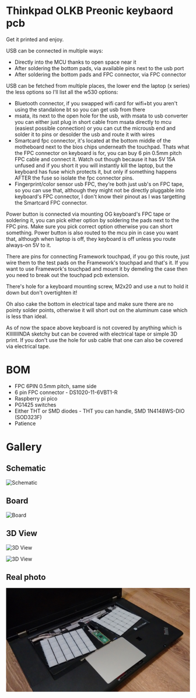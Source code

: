 # Thinkpad OLKB Preonic keybaord pcb

Get it printed and enjoy.

USB can be connected in multiple ways:

- Directly into the MCU thanks to open space near it
- After soldering the bottom pads, via available pins next to the usb port
- After soldering the bottom pads and FPC connector, via FPC connector

USB can be fetched from multiple places, the lower end the laptop (x series) the less options so I'll list all the w530 options:

- Bluetooth connector, if you swapped wifi card for wifi+bt you aren't using the standalone bt so you can get usb from there
- msata, its next to the open hole for the usb, with msata to usb converter you can either just plug in short cable from msata directly to mcu (easiest possible connection) or you can cut the microusb end and solder it to pins or desolder the usb and route it with wires
- Smartcard fpc connector, it's located at the bottom middle of the motheboard next to the bios chips underneath the touchpad. Thats what the FPC connector on keyboard is for, you can buy 6 pin 0.5mm pitch FPC cable and connect it. Watch out though because it has 5V 15A unfused and if you short it you will instantly kill the laptop, but the keyboard has fuse which protects it, but only if something happens AFTER the fuse so isolate the fpc connector pins.
- Fingerprint/color sensor usb FPC, they're both just usb's on FPC tape, so you can use that, although they might not be directly pluggable into keyboard's FPC connector, I don't know their pinout as I was targetting the Smartcard FPC connector.

Power button is connected via mounting OG keyboard's FPC tape or soldering it, you can pick either option by soldering the pads next to the FPC pins. Make sure you pick correct option otherwise you can short something. Power button is also routed to the mcu pin in case you want that, although when laptop is off, they keyboard is off unless you route always-on 5V to it.

There are pins for connecting Framework touchpad, if you go this route, just wire them to the test pads on the Framework's touchpad and that's it. If you want to use Framework's touchpad and mount it by demeling the case then you need to break out the touchpad pcb extension.

There's hole for a keyboard mounting screw, M2x20 and use a nut to hold it down but don't overtighten it!

Oh also cake the bottom in electrical tape and make sure there are no pointy solder points, otherwise it will short out on the aluminum case which is less than ideal.

As of now the space above keyboard is not covered by anything which is KIIIIIIINDA sketchy but can be covered with electrical tape or simple 3D print. If you don't use the hole for usb cable that one can also be covered via electrical tape.

# BOM 

- FPC 6PIN 0.5mm pitch, same side
- 6 pin FPC connector - DS1020-11-6VBT1-R
- Raspberry pi pico
- PG1425 switches
- Either THT or SMD diodes - THT you can handle, SMD 1N4148WS-DIO (SOD323F)
- Patience

# Gallery

## Schematic

![Schematic](docs/schematic.png?raw=true) 

## Board

![Board](docs/board.png?raw=true) 

## 3D View

![3D View](docs/3d_a.png?raw=true) 

![3D View](docs/3d_b.png?raw=true) 

## Real photo

![Real photo](docs/real.jpg?raw=true) 

